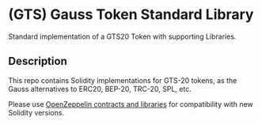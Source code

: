 # (GTS) Gauss Token Standard Library

Standard implementation of a GTS20 Token with supporting Libraries.

## Description

This repo contains Solidity implementations for GTS-20 tokens, as the Gauss alternatives to ERC20, BEP-20, TRC-20, SPL, etc.

Please use [OpenZeppelin contracts and libraries](https://github.com/OpenZeppelin/openzeppelin-contracts) for compatibility with new Solidity versions.